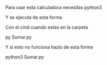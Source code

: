 Para usar esta calculadora necesitas pyhton3 
 
 Y se ejecuta de esta forma

Con el cmd cuando estas en la carpeta

 py Sumar.py

 Y si esto no funciona hazlo de esta forma

 python3 Sumar.py
